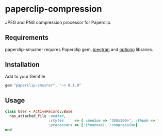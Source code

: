 # paperclip-compression

JPEG and PNG compression processor for Paperclip.

## Requirements

paperclip-smusher requires Paperclip gem, [jpegtran](http://jpegclub.org) and [optipng](http://optipng.sourceforge.net/) libraries.

## Installation

Add to your Gemfile

````ruby
gem "paperclip-smusher", "~> 0.1.0"
````

## Usage

````ruby
class User < ActiveRecord::Base
  has_attached_file :avatar,
                    :styles     => { :medium => "300x300>", :thumb => "100x100>" },
                    :processors => [:thumbnail, :compression]
end
````
